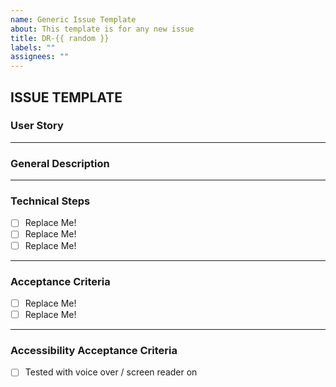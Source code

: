 ```yaml
---
name: Generic Issue Template
about: This template is for any new issue
title: DR-{{ random }}
labels: ""
assignees: ""
---
```


## ISSUE TEMPLATE

### User Story

<!--- As a user, I want to be able ______, so that I can _____. --->

---

### General Description

<!--- The scope of this ticket includes fixing / building / creating the ability to .... --->

---

### Technical Steps

<!--- A checklist of technical steps taken to complete the work, for helping create an outline before you start you work, updating the steps as your work and methods evolve, and maintaining a record of your work for Knowledge Transfer and retention. --->

- [ ] Replace Me!
- [ ] Replace Me!
- [ ] Replace Me!

---

### Acceptance Criteria

- [ ] Replace Me!
- [ ] Replace Me!

---

### Accessibility Acceptance Criteria

<!--- If applicable, features should be gut-tested with screen reader / voice over on. Specific needs for individual features can be detailed in a checklist below--->

- [ ] Tested with voice over / screen reader on
